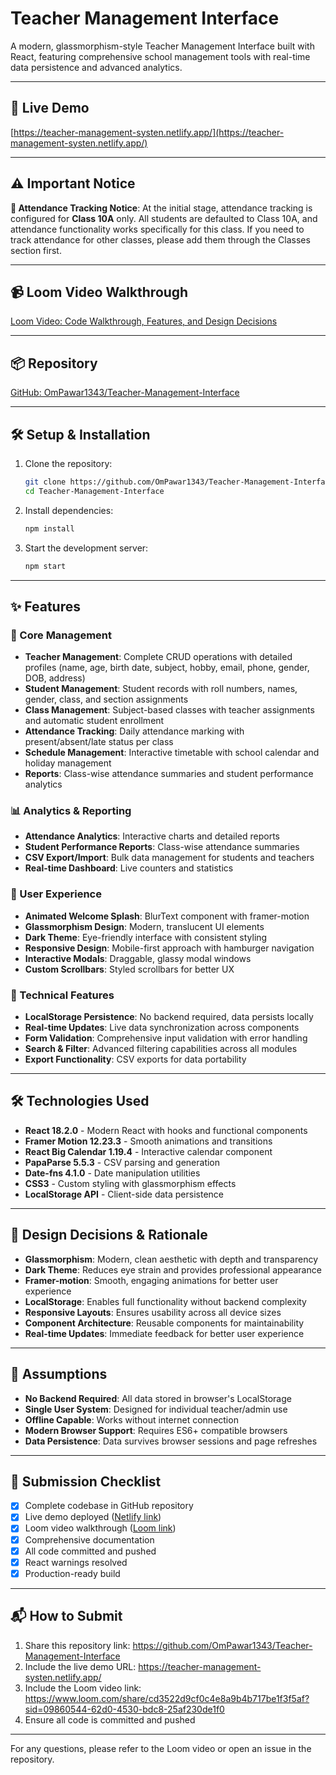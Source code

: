 # Teacher Management Interface

A modern, glassmorphism-style Teacher Management Interface built with React, featuring comprehensive school management tools with real-time data persistence and advanced analytics.

---

## 🚀 Live Demo

[https://teacher-management-systen.netlify.app/](https://teacher-management-systen.netlify.app/)

---

## ⚠️ Important Notice

**📝 Attendance Tracking Notice**: At the initial stage, attendance tracking is configured for **Class 10A** only. All students are defaulted to Class 10A, and attendance functionality works specifically for this class. If you need to track attendance for other classes, please add them through the Classes section first.

---

## 📹 Loom Video Walkthrough

[Loom Video: Code Walkthrough, Features, and Design Decisions](https://www.loom.com/share/cd3522d9cf0c4e8a9b4b717be1f3f5af?sid=09860544-62d0-4530-bdc8-25af230de1f0)

---

## 📦 Repository

[GitHub: OmPawar1343/Teacher-Management-Interface](https://github.com/OmPawar1343/Teacher-Management-Interface)

---

## 🛠️ Setup & Installation

1. Clone the repository:
   ```bash
   git clone https://github.com/OmPawar1343/Teacher-Management-Interface.git
   cd Teacher-Management-Interface
   ```
2. Install dependencies:
   ```bash
   npm install
   ```
3. Start the development server:
   ```bash
   npm start
   ```

---

## ✨ Features

### 🎯 Core Management
- **Teacher Management**: Complete CRUD operations with detailed profiles (name, age, birth date, subject, hobby, email, phone, gender, DOB, address)
- **Student Management**: Student records with roll numbers, names, gender, class, and section assignments
- **Class Management**: Subject-based classes with teacher assignments and automatic student enrollment
- **Attendance Tracking**: Daily attendance marking with present/absent/late status per class
- **Schedule Management**: Interactive timetable with school calendar and holiday management
- **Reports**: Class-wise attendance summaries and student performance analytics

### 📊 Analytics & Reporting
- **Attendance Analytics**: Interactive charts and detailed reports
- **Student Performance Reports**: Class-wise attendance summaries
- **CSV Export/Import**: Bulk data management for students and teachers
- **Real-time Dashboard**: Live counters and statistics

### 🎨 User Experience
- **Animated Welcome Splash**: BlurText component with framer-motion
- **Glassmorphism Design**: Modern, translucent UI elements
- **Dark Theme**: Eye-friendly interface with consistent styling
- **Responsive Design**: Mobile-first approach with hamburger navigation
- **Interactive Modals**: Draggable, glassy modal windows
- **Custom Scrollbars**: Styled scrollbars for better UX

### 🔧 Technical Features
- **LocalStorage Persistence**: No backend required, data persists locally
- **Real-time Updates**: Live data synchronization across components
- **Form Validation**: Comprehensive input validation with error handling
- **Search & Filter**: Advanced filtering capabilities across all modules
- **Export Functionality**: CSV exports for data portability

---

## 🛠️ Technologies Used

- **React 18.2.0** - Modern React with hooks and functional components
- **Framer Motion 12.23.3** - Smooth animations and transitions
- **React Big Calendar 1.19.4** - Interactive calendar component
- **PapaParse 5.5.3** - CSV parsing and generation
- **Date-fns 4.1.0** - Date manipulation utilities
- **CSS3** - Custom styling with glassmorphism effects
- **LocalStorage API** - Client-side data persistence

---

## 🎨 Design Decisions & Rationale

- **Glassmorphism**: Modern, clean aesthetic with depth and transparency
- **Dark Theme**: Reduces eye strain and provides professional appearance
- **Framer-motion**: Smooth, engaging animations for better user experience
- **LocalStorage**: Enables full functionality without backend complexity
- **Responsive Layouts**: Ensures usability across all device sizes
- **Component Architecture**: Reusable components for maintainability
- **Real-time Updates**: Immediate feedback for better user experience

---

## 📝 Assumptions

- **No Backend Required**: All data stored in browser's LocalStorage
- **Single User System**: Designed for individual teacher/admin use
- **Offline Capable**: Works without internet connection
- **Modern Browser Support**: Requires ES6+ compatible browsers
- **Data Persistence**: Data survives browser sessions and page refreshes

---

## 📄 Submission Checklist

- [x] Complete codebase in GitHub repository
- [x] Live demo deployed ([Netlify link](https://teacher-management-systen.netlify.app/))
- [x] Loom video walkthrough ([Loom link](https://www.loom.com/share/cd3522d9cf0c4e8a9b4b717be1f3f5af?sid=09860544-62d0-4530-bdc8-25af230de1f0))
- [x] Comprehensive documentation
- [x] All code committed and pushed
- [x] React warnings resolved
- [x] Production-ready build

---

## 📬 How to Submit

1. Share this repository link: https://github.com/OmPawar1343/Teacher-Management-Interface
2. Include the live demo URL: https://teacher-management-systen.netlify.app/
3. Include the Loom video link: https://www.loom.com/share/cd3522d9cf0c4e8a9b4b717be1f3f5af?sid=09860544-62d0-4530-bdc8-25af230de1f0
4. Ensure all code is committed and pushed

---

For any questions, please refer to the Loom video or open an issue in the repository.
